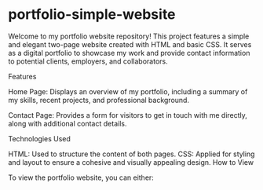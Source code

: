 # portfolio-simple-website

Welcome to my portfolio website repository! This project features a simple and elegant two-page website created with HTML and basic CSS. It serves as a digital portfolio to showcase my work and provide contact information to potential clients, employers, and collaborators.

Features

Home Page: Displays an overview of my portfolio, including a summary of my skills, recent projects, and professional background.

Contact Page: Provides a form for visitors to get in touch with me directly, along with additional contact details.

Technologies Used

HTML: Used to structure the content of both pages.
CSS: Applied for styling and layout to ensure a cohesive and visually appealing design.
How to View

To view the portfolio website, you can either:








